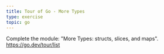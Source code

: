 ```yaml
---
title: Tour of Go - More Types
type: exercise
topic: go
---
```


Complete the module: "More Types: structs, slices, and maps".
https://go.dev/tour/list
